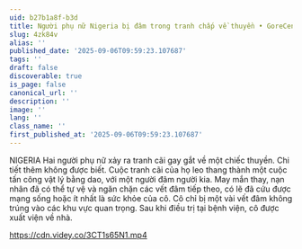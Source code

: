 ```yaml
---
uid: b27b1a8f-b3d
title: Người phụ nữ Nigeria bị đâm trong tranh chấp về thuyền • GoreCenter
slug: 4zk84v
alias: ''
published_date: '2025-09-06T09:59:23.107687'
tags: ''
draft: false
discoverable: true
is_page: false
canonical_url: ''
description: ''
image: ''
lang: ''
class_name: ''
first_published_at: '2025-09-06T09:59:23.107687'
---
```


NIGERIA Hai người phụ nữ xảy ra tranh cãi gay gắt về một chiếc thuyền. Chi tiết thêm không được biết. Cuộc tranh cãi của họ leo thang thành một cuộc tấn công vật lý bằng dao, với một người đâm người kia. May mắn thay, nạn nhân đã có thể tự vệ và ngăn chặn các vết đâm tiếp theo, có lẽ đã cứu được mạng sống hoặc ít nhất là sức khỏe của cô. Cô chỉ bị một vài vết đâm không trúng vào các khu vực quan trọng. Sau khi điều trị tại bệnh viện, cô được xuất viện về nhà.

https://cdn.videy.co/3CT1s65N1.mp4
